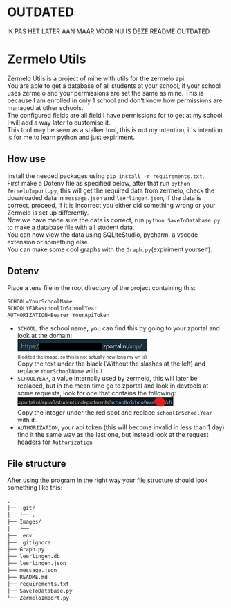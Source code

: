 # OUTDATED
IK PAS HET LATER AAN MAAR VOOR NU IS DEZE README OUTDATED

# Zermelo Utils
Zermelo Utils is a project of mine with utils for the zermelo api. \
You are able to get a database of all students at your school, if your school uses zermelo and your permissions are set the same as mine. This is because I am enrolled in only 1 school and don't know how permissions are managed at other schools. \
The configured fields are all field I have permissions for to get at my school. I will add a way later to customise it. \
This tool may be seen as a stalker tool, this is not my intention, it's intention is for me to learn python and just expiriment.
## How use
Install the needed packages using `pip install -r requirements.txt`. \
First make a Dotenv file as specified below, after that run `python ZermeloImport.py`, this will get the required data from zermelo, 
check the downloaded data in `message.json` and `leerlingen.json`, if the data is correct, proceed, if it is incorrect 
you either did something wrong or your Zermelo is set up differently. \
Now we have made sure the data is correct, run `python SaveToDatabase.py` to make a database file with all student data. \
You can now view the data using SQLiteStudio, pycharm, a vscode extension or something else. \
You can make some cool graphs with the `Graph.py`(expiriment yourself).
## Dotenv
Place a .env file in the root directory of the project containing this:
```
SCHOOL=YourSchoolName
SCHOOLYEAR=schoolInSchoolYear
AUTHORIZATION=Bearer YourApiToken
```
- `SCHOOL`, the school name, you can find this by going to your zportal and look at the domain: \
![edited](Images/SchoolName.png) \
<span style="font-size:0.75em;">(I edited the image, so this is not actually how long my url is)</span> \
Copy the text under the black (Without the slashes at the left) and replace `YourSchoolName` with it
- `SCHOOLYEAR`, a value internally used by zermelo, this will later be replaced, but in the mean time go to zportal and look in devtools at some requests, look for one that contains the following: \
![censored](Images/SchoolInSchoolYear.png) \
Copy the integer under the red spot and replace `schoolInSchoolYear` with it.
- `AUTHORIZATION`, your api token (this will become invalid in less than 1 day) find it the same way as the last one, but instead look at the request headers for `Authorization`
## File structure
After using the program in the right way your file structure should look something like this:
```
.
├── .git/
│   └── .
├── Images/
│   └── .
├── .env
├── .gitignore
├── Graph.py
├── leerlingen.db
├── leerlingen.json
├── message.json
├── README.md
├── requirements.txt
├── SaveToDatabase.py
└── ZermeloImport.py
```
